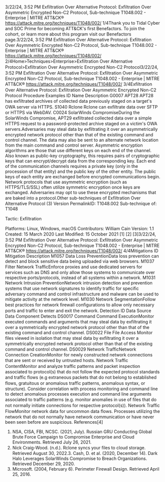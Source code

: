 3/22/24, 3:52 PM Exﬁltration Over Alternative Protocol: Exﬁltration Over Asymmetric Encrypted Non-C2 Protocol, Sub-technique T1048.002 - Enterprise | MITRE ATT&CK®
https://attack.mitre.org/techniques/T1048/002/ 1/4Thank you to Tidal Cyber and SOC Prime for becoming ATT&CK's ﬁrst Benefactors. To join the cohort, or learn more about this program visit our
Benefactors page.3/22/24, 3:52 PM Exﬁltration Over Alternative Protocol: Exﬁltration Over Asymmetric Encrypted Non-C2 Protocol, Sub-technique T1048.002 - Enterprise | MITRE ATT&CK®
https://attack.mitre.org/techniques/T1048/002/ 2/4Home>Techniques>Enterprise>Exﬁltration Over Alternative Protocol>Exﬁltration Over Asymmetric Encrypted Non-C2 Protocol3/22/24, 3:52 PM Exﬁltration Over Alternative Protocol: Exﬁltration Over Asymmetric Encrypted Non-C2 Protocol, Sub-technique T1048.002 - Enterprise | MITRE ATT&CK®
https://attack.mitre.org/techniques/T1048/002/ 3/4Exﬁltration Over Alternative Protocol: Exﬁltration Over
Asymmetric Encrypted Non-C2 Protocol
Procedure Examples
ID Name Description
G0007 APT28 APT28 has exﬁltrated archives of collected data previously staged on a target's OWA server via HTTPS.
S1040 Rclone Rclone can exﬁltrate data over SFTP or HTTPS via WebDAV.
C0024 SolarWinds
CompromiseDuring the SolarWinds Compromise, APT29 exﬁltrated collected data over a simple HTTPS request to a
password-protected archive staged on a victim's OWA servers.Adversaries may steal data by exﬁltrating it over an asymmetrically encrypted network protocol other than that of the existing command and
control channel. The data may also be sent to an alternate network location from the main command and control server.
Asymmetric encryption algorithms are those that use different keys on each end of the channel. Also known as public-key cryptography, this
requires pairs of cryptographic keys that can encrypt/decrypt data from the corresponding key. Each end of the communication channels
requires a private key (only in the procession of that entity) and the public key of the other entity. The public keys of each entity are
exchanged before encrypted communications begin.
Network protocols that use asymmetric encryption (such as HTTPS/TLS/SSL) often utilize symmetric encryption once keys are exchanged.
Adversaries may opt to use these encrypted mechanisms that are baked into a protocol.Other sub-techniques of Exﬁltration Over Alternative Protocol (3)
Version PermalinkID: T1048.002
Sub-technique of:  T1048

Tactic: Exﬁltration

Platforms: Linux, Windows, macOS
Contributors: William Cain
Version: 1.1
Created: 15 March 2020
Last Modiﬁed: 15 October 2021
[1]
[2]
[3]3/22/24, 3:52 PM Exﬁltration Over Alternative Protocol: Exﬁltration Over Asymmetric Encrypted Non-C2 Protocol, Sub-technique T1048.002 - Enterprise | MITRE ATT&CK®
https://attack.mitre.org/techniques/T1048/002/ 4/4Mitigations
ID Mitigation Description
M1057 Data Loss
PreventionData loss prevention can detect and block sensitive data being uploaded via web browsers.
M1037 Filter Network
TraﬃcEnforce proxies and use dedicated servers for services such as DNS and only allow those systems to
communicate over respective ports/protocols, instead of all systems within a network.
M1031 Network Intrusion
PreventionNetwork intrusion detection and prevention systems that use network signatures to identify traﬃc for
speciﬁc adversary command and control infrastructure and malware can be used to mitigate activity
at the network level.
M1030 Network
SegmentationFollow best practices for network ﬁrewall conﬁgurations to allow only necessary ports and traﬃc to
enter and exit the network.
Detection
ID Data Source Data Component Detects
DS0017 Command Command
ExecutionMonitor executed commands and arguments that may steal data by exﬁltrating it over a
symmetrically encrypted network protocol other than that of the existing command and
control channel.
DS0022 File File Access Monitor ﬁles viewed in isolation that may steal data by exﬁltrating it over a
symmetrically encrypted network protocol other than that of the existing command and
control channel.
DS0029 Network TraﬃcNetwork
Connection
CreationMonitor for newly constructed network connections that are sent or received by
untrusted hosts.
Network Traﬃc
ContentMonitor and analyze traﬃc patterns and packet inspection associated to protocol(s) that
do not follow the expected protocol standards and traﬃc ﬂows (e.g extraneous packets
that do not belong to established ﬂows, gratuitous or anomalous traﬃc patterns,
anomalous syntax, or structure). Consider correlation with process monitoring and
command line to detect anomalous processes execution and command line arguments
associated to traﬃc patterns (e.g. monitor anomalies in use of ﬁles that do not normally
initiate connections for respective protocol(s)).
Network Traﬃc
FlowMonitor network data for uncommon data ﬂows. Processes utilizing the network that do
not normally have network communication or have never been seen before are
suspicious.
References[4]
1. NSA, CISA, FBI, NCSC. (2021, July). Russian GRU Conducting
Global Brute Force Campaign to Compromise Enterprise and
Cloud Environments. Retrieved July 26, 2021.
2. Nick Craig-Wood. (n.d.). Rclone syncs your ﬁles to cloud
storage. Retrieved August 30, 2022.3. Cash, D. et al. (2020, December 14). Dark Halo Leverages
SolarWinds Compromise to Breach Organizations. Retrieved
December 29, 2020.
4. Microsoft. (2004, February 6). Perimeter Firewall Design.
Retrieved April 25, 2016.